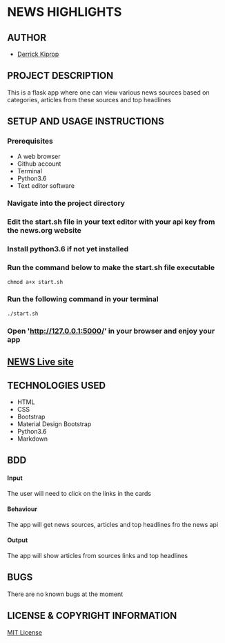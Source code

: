 # NEWS HIGHLIGHTS

## AUTHOR
- [Derrick Kiprop](https://github.com/derrokip34)

## PROJECT DESCRIPTION
This is a flask app where one can view various news sources based on categories, articles from these sources and top headlines

## SETUP AND USAGE INSTRUCTIONS
### Prerequisites
- A web browser
- Github account
- Terminal
- Python3.6
- Text editor software

### Navigate into the project directory

### Edit the start.sh file in your text editor with your api key from the news.org website

### Install python3.6 if not yet installed

### Run the command below to make the start.sh file executable
`chmod a+x start.sh`

### Run the following command in your terminal
`./start.sh`

### Open 'http://127.0.0.1:5000/' in your browser and enjoy your app

## [NEWS Live site](https://fronews.herokuapp.com/)

## TECHNOLOGIES USED
- HTML
- CSS
- Bootstrap
- Material Design Bootstrap
- Python3.6
- Markdown

## BDD
#### Input
The user will need to click on the links in the cards

#### Behaviour
The app will get news sources, articles and top headlines fro the news api

#### Output
The app will show articles from sources links and top headlines

## BUGS
There are no known bugs at the moment

## LICENSE & COPYRIGHT INFORMATION
[MIT License](https://github.com/derrokip34/News/blob/master/license.md)